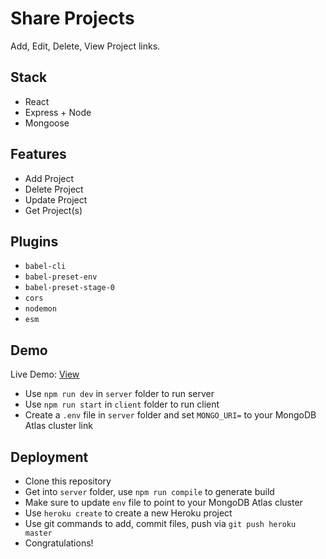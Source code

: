 # Share Projects

Add, Edit, Delete, View Project links.

## Stack

- React
- Express + Node
- Mongoose

## Features

- Add Project
- Delete Project
- Update Project
- Get Project(s)

## Plugins

- `babel-cli`
- `babel-preset-env`
- `babel-preset-stage-0`
- `cors`
- `nodemon`
- `esm`

## Demo

Live Demo: [View](https://tranquil-earth-44507.herokuapp.com/)

- Use `npm run dev` in `server` folder to run server
- Use `npm run start` in `client` folder to run client
- Create a `.env` file in `server` folder and set `MONGO_URI=` to your MongoDB Atlas cluster link

## Deployment

- Clone this repository
- Get into `server` folder, use `npm run compile` to generate build
- Make sure to update `env` file to point to your MongoDB Atlas cluster
- Use `heroku create` to create a new Heroku project
- Use git commands to add, commit files, push via `git push heroku master`
- Congratulations!
